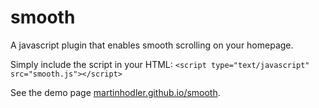 smooth
======

A javascript plugin that enables smooth scrolling on your homepage.

Simply include the script in your HTML:
`<script type="text/javascript" src="smooth.js"></script>`

See the demo page [martinhodler.github.io/smooth](https://martinhodler.github.io/smooth "smooth Demo Page").
